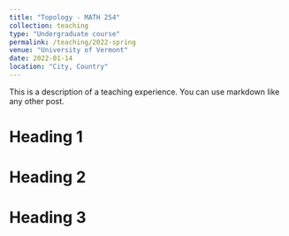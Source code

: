 ```yaml
---
title: "Topology - MATH 254"
collection: teaching
type: "Undergraduate course"
permalink: /teaching/2022-spring
venue: "University of Vermont"
date: 2022-01-14
location: "City, Country"
---
```


This is a description of a teaching experience. You can use markdown like any other post.

Heading 1
======

Heading 2
======

Heading 3
======
